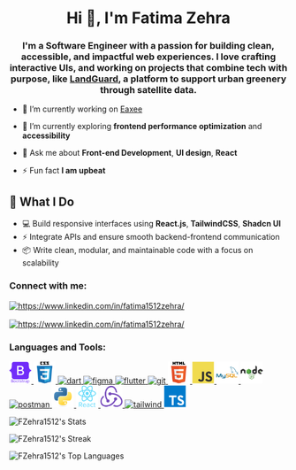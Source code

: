 <h1 align="center">Hi 👋, I'm Fatima Zehra</h1>
<h3 align="center">I'm a Software Engineer with a passion for building clean, accessible, and impactful web experiences. I love crafting interactive UIs, and working on projects that combine tech with purpose, like <a href="https://github.com/FZehra1512/LandGuard" target="blank">LandGuard</a>, a platform to support urban greenery through satellite data.</h3>



- 🔭 I’m currently working on [Eaxee](https://eaxee.com/)

- 🌱 I’m currently exploring **frontend performance optimization** and **accessibility**

- 💬 Ask me about **Front-end Development**, **UI design**, **React**

- ⚡ Fun fact **I am upbeat**

## 💼 What I Do

- 💻 Build responsive interfaces using **React.js**, **TailwindCSS**, **Shadcn UI**
- ⚡ Integrate APIs and ensure smooth backend-frontend communication
- 📦 Write clean, modular, and maintainable code with a focus on scalability


<h3 align="left">Connect with me:</h3>
<p align="left">
<a href="https://linkedin.com/in/fatima1512zehra/" target="blank"><img align="center" src="https://raw.githubusercontent.com/rahuldkjain/github-profile-readme-generator/master/src/images/icons/Social/linked-in-alt.svg" alt="https://www.linkedin.com/in/fatima1512zehra/" height="30" width="40" /></a>
</p>
<p align="left">
<a href="mailto:fatima1512zehra@gmail.com" target="blank"><img align="center" src="https://images.icon-icons.com/2642/PNG/512/google_mail_gmail_logo_icon_159346.png" alt="https://www.linkedin.com/in/fatima1512zehra/" height="40" width="40" /></a>
</p>

<h3 align="left">Languages and Tools:</h3>
<p align="left"> <a href="https://getbootstrap.com" target="_blank" rel="noreferrer"> <img src="https://raw.githubusercontent.com/devicons/devicon/master/icons/bootstrap/bootstrap-plain-wordmark.svg" alt="bootstrap" width="40" height="40"/> </a> <a href="https://www.w3schools.com/css/" target="_blank" rel="noreferrer"> <img src="https://raw.githubusercontent.com/devicons/devicon/master/icons/css3/css3-original-wordmark.svg" alt="css3" width="40" height="40"/> </a> <a href="https://dart.dev" target="_blank" rel="noreferrer"> <img src="https://www.vectorlogo.zone/logos/dartlang/dartlang-icon.svg" alt="dart" width="40" height="40"/> </a> <a href="https://www.figma.com/" target="_blank" rel="noreferrer"> <img src="https://www.vectorlogo.zone/logos/figma/figma-icon.svg" alt="figma" width="40" height="40"/> </a> <a href="https://flutter.dev" target="_blank" rel="noreferrer"> <img src="https://www.vectorlogo.zone/logos/flutterio/flutterio-icon.svg" alt="flutter" width="40" height="40"/> </a> <a href="https://git-scm.com/" target="_blank" rel="noreferrer"> <img src="https://www.vectorlogo.zone/logos/git-scm/git-scm-icon.svg" alt="git" width="40" height="40"/> </a> <a href="https://www.w3.org/html/" target="_blank" rel="noreferrer"> <img src="https://raw.githubusercontent.com/devicons/devicon/master/icons/html5/html5-original-wordmark.svg" alt="html5" width="40" height="40"/> </a> <a href="https://developer.mozilla.org/en-US/docs/Web/JavaScript" target="_blank" rel="noreferrer"> <img src="https://raw.githubusercontent.com/devicons/devicon/master/icons/javascript/javascript-original.svg" alt="javascript" width="40" height="40"/> </a> <a href="https://www.mysql.com/" target="_blank" rel="noreferrer"> <img src="https://raw.githubusercontent.com/devicons/devicon/master/icons/mysql/mysql-original-wordmark.svg" alt="mysql" width="40" height="40"/> </a> <a href="https://nodejs.org" target="_blank" rel="noreferrer"> <img src="https://raw.githubusercontent.com/devicons/devicon/master/icons/nodejs/nodejs-original-wordmark.svg" alt="nodejs" width="40" height="40"/> </a> <a href="https://postman.com" target="_blank" rel="noreferrer"> <img src="https://www.vectorlogo.zone/logos/getpostman/getpostman-icon.svg" alt="postman" width="40" height="40"/> </a> <a href="https://www.python.org" target="_blank" rel="noreferrer"> <img src="https://raw.githubusercontent.com/devicons/devicon/master/icons/python/python-original.svg" alt="python" width="40" height="40"/> </a> <a href="https://reactjs.org/" target="_blank" rel="noreferrer"> <img src="https://raw.githubusercontent.com/devicons/devicon/master/icons/react/react-original-wordmark.svg" alt="react" width="40" height="40"/> </a> <a href="https://redux.js.org" target="_blank" rel="noreferrer"> <img src="https://raw.githubusercontent.com/devicons/devicon/master/icons/redux/redux-original.svg" alt="redux" width="40" height="40"/> </a> <a href="https://tailwindcss.com/" target="_blank" rel="noreferrer"> <img src="https://www.vectorlogo.zone/logos/tailwindcss/tailwindcss-icon.svg" alt="tailwind" width="40" height="40"/> </a> <a href="https://www.typescriptlang.org/" target="_blank" rel="noreferrer"> <img src="https://raw.githubusercontent.com/devicons/devicon/master/icons/typescript/typescript-original.svg" alt="typescript" width="40" height="40"/> </a> </p>

![FZehra1512's Stats](https://github-readme-stats.vercel.app/api?username=FZehra1512&theme=default&show_icons=true&hide_border=false&count_private=true)

![FZehra1512's Streak](https://github-readme-streak-stats.herokuapp.com/?user=FZehra1512&theme=default&hide_border=false)

![FZehra1512's Top Languages](https://github-readme-stats.vercel.app/api/top-langs/?username=FZehra1512&theme=default&show_icons=true&hide_border=false&layout=compact)

